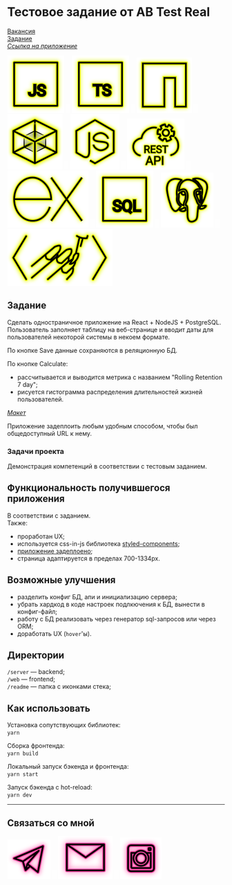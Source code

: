 # Тестовое задание от AB Test Real

[Вакансия](https://hh.ru/vacancy/46315185 "Front-end разработчик React")  
[Задание](https://docs.google.com/document/d/1Yc9SsrYwjll_oeZJUikbJY7q4Qe3pmqAd9PFbhMgVbY/edit "Задание")  
_[Ссылка на приложение](http://178.128.136.91/ "Приложение")_

<p>
  <a href="https://developer.mozilla.org/ru/docs/Web/JavaScript"><img src="readme/icon-js.svg" alt="JS"></a>
    <img src="readme/icon-whitespace-5px.svg"/>
  <a href="https://www.typescriptlang.org/"><img src="readme/icon-ts.svg" alt="TS"></a>
    <img src="readme/icon-whitespace-5px.svg"/>
  <a href="https://npmjs.com/"><img src="readme/icon-npm.svg" alt="NPM"></a>
    <img src="readme/icon-whitespace-5px.svg"/>
  <a href="https://webpack.js.org/"><img src="readme/icon-webpack.svg" alt="WebPack"></a>
    <img src="readme/icon-whitespace-5px.svg"/>
  <a href="https://nodejs.org/ru/docs/"><img src="readme/icon-node.svg" alt="NodeJS"></a>
    <img src="readme/icon-whitespace-5px.svg"/>
  <a href="https://ru.wikipedia.org/wiki/REST"><img src="readme/icon-api.svg" alt="REST API"></a>
    <img src="readme/icon-whitespace-5px.svg"/>
  <a href="https://expressjs.com/ru/"><img src="readme/icon-express.svg" alt="ExpressJS"></a>
    <img src="readme/icon-whitespace-5px.svg"/>
  <a href="https://habr.com/ru/post/564390/"><img src="readme/icon-sql.svg" alt="SQL"></a>
    <img src="readme/icon-whitespace-5px.svg"/>
  <a href="https://www.postgresql.org/"><img src="readme/icon-pg.svg" alt="PostgreSQL"></a>
    <img src="readme/icon-whitespace-5px.svg"/>
  <a href="https://styled-components.com/"><img src="readme/icon-styled-components.svg" alt="Styled-components"></a>
</p>

## Задание

Сделать одностраничное приложение на React + NodeJS + PostgreSQL.  
Пользователь заполняет таблицу на веб-странице и вводит даты для пользователей некоторой системы в некоем формате.

По кнопке Save данные сохраняются в реляционную БД.

По кнопке Calculate:

- рассчитывается и выводится метрика с названием "Rolling Retention 7 day";
- рисуется гистограмма распределения длительностей жизней пользователей.

_[Макет](https://www.figma.com/file/QiNnIWCBeOGxhmrXN2UILQ/%D0%B8%D0%BD%D1%82%D0%B5%D1%80%D1%84%D0%B5%D0%B9%D1%81-Copy?node-id=0%3A1 "Ссылка на Фигму")_

Приложение задеплоить любым удобным способом, чтобы был общедоступный URL к нему.

### Задачи проекта

Демонстрация компетенций в соответствии с тестовым заданием.

## Функциональность получившегося приложения

В соответствии с заданием.  
Также:

- проработан UX;
- используется css-in-js библиотека [styled-components](https://styled-components.com/ "Документация");
- [приложение задеплоено](http://178.128.136.91/ "Выполненое тестовое задание");
- страница адаптируется в пределах 700-1334px.

## Возможные улучшения

- разделить конфиг БД, апи и инициализацию сервера;
- убрать хардкод в коде настроек подлкючения к БД, вынести в конфиг-файл;
- работу с БД реализовать через генератор sql-запросов или через ORM;
- доработать UX (`hover`'ы).

## Директории

`/server` — backend;  
`/web` — frontend;  
`/readme` — папка с иконками стека;

## Как использовать

Установка сопутствующих библиотек:  
`yarn`

Сборка фронтенда:  
`yarn build`

Локальный запуск бэкенда и фронтенда:  
`yarn start`

Запуск бэкенда с hot-reload:  
`yarn dev`

---

## Связаться со мной

<p>
  <a href="https://t.me/evgevgevge"><img src="readme/icon-tg.svg" alt="Telegram"></a>
    <img src="readme/icon-whitespace-5px.svg"/>
  <a href="mailto:beagle-elgaeb@ya.ru"><img src="readme/icon-mail.svg" alt="Mail"></a>
    <img src="readme/icon-whitespace-5px.svg"/>
  <a href="https://www.instagram.com/evg._.su/"><img src="readme/icon-inst.svg" alt="Instagram"></a>
</p>
